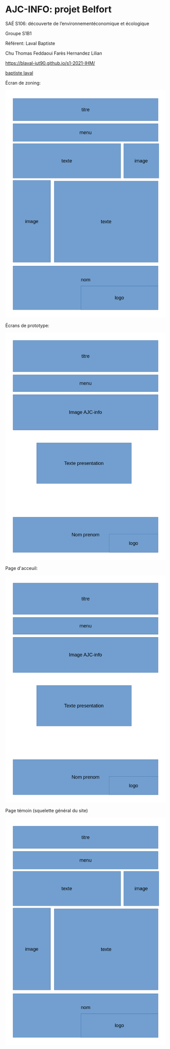 # AJC-INFO: projet Belfort

SAÉ S106: découverte de l’environnementéconomique et écologique

Groupe S1B1

Référent: Laval Baptiste

Chu Thomas
Feddaoui Farès
Hernandez Lilian

https://blaval-iut90.github.io/s1-2021-IHM/

[baptiste laval](mailto:blaval@edu.univ-fcomte.fr?subject=SAE_1_06)

Écran de zoning:

![écran de zoning](ecran_zoning_sae06.png)

Écrans de prototype:

![écran prototype](ecran_zoning2_sae06.png)

Page d'acceuil:

![page d'acceuil](page.d.acceuil.png)

Page témoin (squelette général du site)

![page témoin](page.temoin.png)



